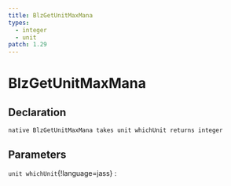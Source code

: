 ```yaml
---
title: BlzGetUnitMaxMana
types:
  - integer
  - unit
patch: 1.29
---
```


# BlzGetUnitMaxMana

## Declaration

```jass
native BlzGetUnitMaxMana takes unit whichUnit returns integer
```

## Parameters
`unit whichUnit`{!language=jass}
: 
